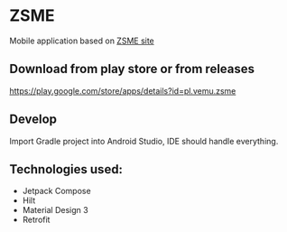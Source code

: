 # ZSME
Mobile application based on [ZSME site](https://zsme.tarnow.pl)

## Download from play store or from releases
https://play.google.com/store/apps/details?id=pl.vemu.zsme

## Develop
Import Gradle project into Android Studio, IDE should handle everything.

## Technologies used:
* Jetpack Compose
* Hilt
* Material Design 3
* Retrofit

